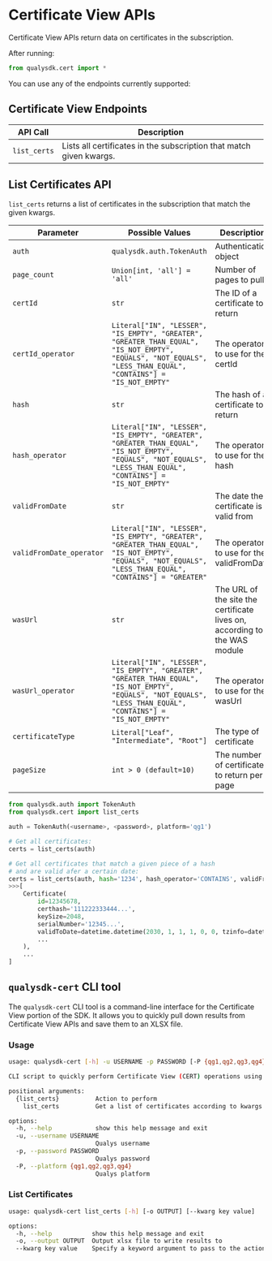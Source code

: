 # Certificate View APIs

Certificate View APIs return data on certificates in the subscription.

After running:
```py
from qualysdk.cert import *
```
You can use any of the endpoints currently supported:

## Certificate View Endpoints

|API Call| Description |
|--|--|
| ```list_certs``` | Lists all certificates in the subscription that match given kwargs. |


## List Certificates API

```list_certs``` returns a list of certificates in the subscription that match the given kwargs.

|Parameter| Possible Values |Description| Required|
|--|--|--|--|
|```auth```|```qualysdk.auth.TokenAuth``` | Authentication object | ✅ |
| ```page_count``` | ```Union[int, 'all'] = 'all'``` | Number of pages to pull | ❌ |
| ```certId``` | ```str``` | The ID of a certificate to return | ❌ |
| ```certId_operator``` | ```Literal["IN", "LESSER", "IS_EMPTY", "GREATER", "GREATER_THAN_EQUAL", "IS_NOT_EMPTY", "EQUALS", "NOT_EQUALS", "LESS_THAN_EQUAL", "CONTAINS"] = "IS_NOT_EMPTY"``` | The operator to use for the certId | ❌ |
| ```hash``` | ```str``` | The hash of a certificate to return | ❌ |
| ```hash_operator``` | ```Literal["IN", "LESSER", "IS_EMPTY", "GREATER", "GREATER_THAN_EQUAL", "IS_NOT_EMPTY", "EQUALS", "NOT_EQUALS", "LESS_THAN_EQUAL", "CONTAINS"] = "IS_NOT_EMPTY"``` | The operator to use for the hash | ❌ |
| ```validFromDate``` | ```str``` | The date the certificate is valid from | ❌ |
| ```validFromDate_operator``` | ```Literal["IN", "LESSER", "IS_EMPTY", "GREATER", "GREATER_THAN_EQUAL", "IS_NOT_EMPTY", "EQUALS", "NOT_EQUALS", "LESS_THAN_EQUAL", "CONTAINS"] = "GREATER"``` | The operator to use for the validFromDate | ❌ |
| ```wasUrl``` | ```str``` | The URL of the site the certificate lives on, according to the WAS module | ❌ |
| ```wasUrl_operator``` | ```Literal["IN", "LESSER", "IS_EMPTY", "GREATER", "GREATER_THAN_EQUAL", "IS_NOT_EMPTY", "EQUALS", "NOT_EQUALS", "LESS_THAN_EQUAL", "CONTAINS"] = "IS_NOT_EMPTY"``` | The operator to use for the wasUrl | ❌ |
| ```certificateType``` | ```Literal["Leaf", "Intermediate", "Root"]``` | The type of certificate | ❌ |
| ```pageSize``` | ```int > 0 (default=10)``` | The number of certificates to return per page | ❌ |

```py
from qualysdk.auth import TokenAuth
from qualysdk.cert import list_certs

auth = TokenAuth(<username>, <password>, platform='qg1')

# Get all certificates:
certs = list_certs(auth)

# Get all certificates that match a given piece of a hash
# and are valid afer a certain date:
certs = list_certs(auth, hash='1234', hash_operator='CONTAINS', validFromDate='2024-01-01')
>>>[
    Certificate(
        id=12345678, 
        certhash='111222333444...', 
        keySize=2048, 
        serialNumber='12345...', 
        validToDate=datetime.datetime(2030, 1, 1, 1, 0, 0, tzinfo=datetime.timezone.utc),
        ...
    ),
    ...
]
```

## ```qualysdk-cert``` CLI tool

The ```qualysdk-cert``` CLI tool is a command-line interface for the Certificate View portion of the SDK. It allows you to quickly pull down results from Certificate View APIs and save them to an XLSX file.

### Usage

```bash
usage: qualysdk-cert [-h] -u USERNAME -p PASSWORD [-P {qg1,qg2,qg3,qg4}] {list_certs} ...

CLI script to quickly perform Certificate View (CERT) operations using qualysdk

positional arguments:
  {list_certs}          Action to perform
    list_certs          Get a list of certificates according to kwargs.

options:
  -h, --help            show this help message and exit
  -u, --username USERNAME
                        Qualys username
  -p, --password PASSWORD
                        Qualys password
  -P, --platform {qg1,qg2,qg3,qg4}
                        Qualys platform
```

### List Certificates

```bash
usage: qualysdk-cert list_certs [-h] [-o OUTPUT] [--kwarg key value]

options:
  -h, --help           show this help message and exit
  -o, --output OUTPUT  Output xlsx file to write results to
  --kwarg key value    Specify a keyword argument to pass to the action. Can be used multiple times
```